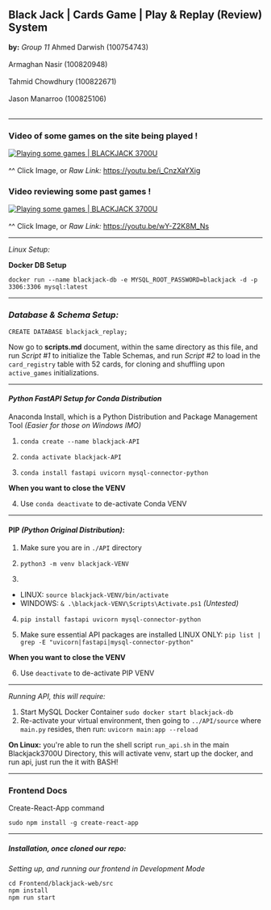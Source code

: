 
## Black Jack | Cards Game | Play & Replay (Review) System

**by:** *Group 11*
Ahmed Darwish (100754743) <br><br/>
Armaghan Nasir (100820948) <br><br/>
Tahmid Chowdhury (100822671) <br><br/>
Jason Manarroo (100825106) <br><br/>

---

### Video of some games on the site being played !

[![Playing some games | BLACKJACK 3700U](https://img.youtube.com/vi/i_CnzXaYXig/0.jpg)](https://youtu.be/i_CnzXaYXig "Playing some games") <br><br/>
^^ Click Image, or *Raw Link:* https://youtu.be/i_CnzXaYXig 

### Video reviewing some past games !

[![Playing some games | BLACKJACK 3700U](https://img.youtube.com/vi/wY-Z2K8M_Ns/0.jpg)](https://youtu.be/wY-Z2K8M_Ns "Playing some games") <br><br/>
^^ Click Image, or *Raw Link:* https://youtu.be/wY-Z2K8M_Ns

---

*Linux Setup:*

**Docker DB Setup**

`docker run --name blackjack-db -e MYSQL_ROOT_PASSWORD=blackjack -d -p 3306:3306 mysql:latest`

---

### *Database & Schema Setup:*

`CREATE DATABASE blackjack_replay;`

Now go to **scripts.md** document, within the same directory as this file, and run *Script #1* to initialize the Table Schemas, and run *Script #2* to load in the `card_registry` table with 52 cards, for cloning and shuffling upon `active_games` initializations.

---

#### *Python FastAPI Setup for Conda Distribution*

Anaconda Install, which is a Python Distribution and Package Management Tool *(Easier for those on Windows IMO)*

1. `conda create --name blackjack-API`

2. `conda activate blackjack-API`

3. `conda install fastapi uvicorn mysql-connector-python`

**When you want to close the VENV**

4. Use `conda deactivate` to de-activate Conda VENV

---

#### PIP *(Python Original Distribution)*:

1. Make sure you are in `./API` directory

2. `python3 -m venv blackjack-VENV`

3. 
- LINUX: `source blackjack-VENV/bin/activate`
- WINDOWS: `& .\blackjack-VENV\Scripts\Activate.ps1` *(Untested)*

4. `pip install fastapi uvicorn mysql-connector-python`

5. Make sure essential API packages are installed 
LINUX ONLY: `pip list | grep -E "uvicorn|fastapi|mysql-connector-python"`

**When you want to close the VENV**

6. Use `deactivate` to de-activate PIP VENV

---

*Running API, this will require:*
1. Start MySQL Docker Container `sudo docker start blackjack-db`
2. Re-activate your virtual environment, then going to `../API/source` where `main.py` resides, then run: `uvicorn main:app --reload`

**On Linux:** you're able to run the shell script `run_api.sh`
in the main Blackjack3700U Directory, this will activate venv, start up the docker, and run api, just run the it with BASH!

---
### Frontend Docs

Create-React-App command
```
sudo npm install -g create-react-app
```
---
##### Installation, once cloned our repo:

*Setting up, and running our frontend in Development Mode*
```
cd Frontend/blackjack-web/src
npm install
npm run start
```
